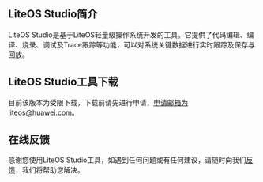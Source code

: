 
<h2 id="LiteOS-Studio简介.md">LiteOS Studio简介</h2>

LiteOS Studio是基于LiteOS轻量级操作系统开发的工具。它提供了代码编辑、编译、烧录、调试及Trace跟踪等功能，可以对系统关键数据进行实时跟踪及保存与回放。

<h2>LiteOS Studio工具下载</h2>

目前该版本为受限下载，下载前请先进行申请，申请邮箱为liteos@huawei.com。

<h2 id="在线反馈.md">在线反馈</h2>

感谢您使用LiteOS Studio工具，如遇到任何问题或有任何建议，请随时向我们[反馈](https://github.com/LiteOS/LiteOS_Studio/issues/new)，我们将帮助您解决。
